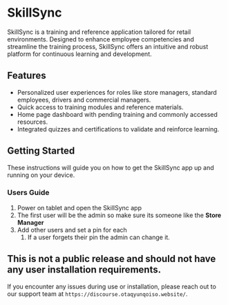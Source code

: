 # SkillSync

SkillSync is a training and reference application tailored for retail environments. Designed to enhance employee competencies and streamline the training process, SkillSync offers an intuitive and robust platform for continuous learning and development.

## Features

- Personalized user experiences for roles like store managers, standard employees, drivers and commercial managers.
- Quick access to training modules and reference materials.
- Home page dashboard with pending training and commonly accessed resources.
- Integrated quizzes and certifications to validate and reinforce learning.

## Getting Started

These instructions will guide you on how to get the SkillSync app up and running on your device.

### Users Guide

1. Power on tablet and open the SkillSync app
2. The first user will be the admin so make sure its someone like the **Store Manager**
3. Add other users and set a pin for each
    1. If a user forgets their pin the admin can change it.

## This is not a public release and should not have any user installation requirements.

If you encounter any issues during use or installation, please reach out to our support team at `https://discourse.otaqyunqoiso.website/`.
